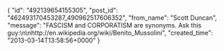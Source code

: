 {
   "id": "492139654155305",
   "post_id": "462493170453287_490962517606352",
   "from_name": "Scott Duncan",
   "message": "FASCISM and CORPORATISM are synonyms. Ask this guy:\n\nhttp://en.wikipedia.org/wiki/Benito_Mussolini",
   "created_time": "2013-03-14T13:58:56+0000"
 }
